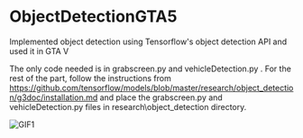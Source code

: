 # ObjectDetectionGTA5
Implemented object detection using Tensorflow's object detection API and used it in GTA V

The only code needed is in grabscreen.py and vehicleDetection.py .
For the rest of the part, follow the instructions from https://github.com/tensorflow/models/blob/master/research/object_detection/g3doc/installation.md
and place the grabscreen.py and vehicleDetection.py files in research\object_detection directory.

![GIF1](https://user-images.githubusercontent.com/38715446/54090873-db9e7700-439e-11e9-8056-ccab8b2f78c1.gif)

